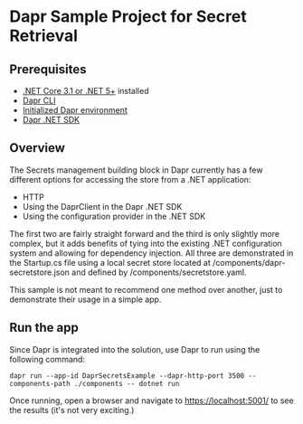 # Dapr Sample Project for Secret Retrieval

## Prerequisites

- [.NET Core 3.1 or .NET 5+](https://dotnet.microsoft.com/download) installed
- [Dapr CLI](https://docs.dapr.io/getting-started/install-dapr-cli/)
- [Initialized Dapr environment](https://docs.dapr.io/getting-started/install-dapr-selfhost/)
- [Dapr .NET SDK](https://docs.dapr.io/developing-applications/sdks/dotnet/)

## Overview
The Secrets management building block in Dapr currently has a few different options for accessing the store from a .NET application:
* HTTP
* Using the DaprClient in the Dapr .NET SDK
* Using the configuration provider in the .NET SDK

The first two are fairly straight forward and the third is only slightly more complex, but it adds benefits of tying into the existing .NET configuration system and allowing for dependency injection. All three are demonstrated in the Startup.cs file using a local secret store located at /components/dapr-secretstore.json and defined by /components/secretstore.yaml.

This sample is not meant to recommend one method over another, just to demonstrate their usage in a simple app.

## Run the app
Since Dapr is integrated into the solution, use Dapr to run using the following command:
 ```shell
 dapr run --app-id DaprSecretsExample --dapr-http-port 3500 --components-path ./components -- dotnet run
 ```

 Once running, open a browser and navigate to [https://localhost:5001/](https://localhost:5001/) to see the results (it's not very exciting.)